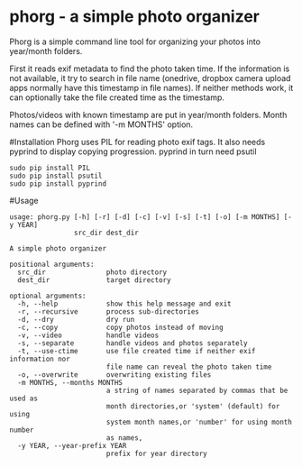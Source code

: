 # phorg - a simple photo organizer

Phorg is a simple command line tool for organizing your photos into year/month folders.

First it reads exif metadata to find the photo taken time. If the information is not available, it try to search in file name (onedrive, dropbox camera upload apps normally have this timestamp in file names). If neither methods work, it can optionally take the file created time as the timestamp.

Photos/videos with known timestamp are put in year/month folders. Month names can be defined with '-m MONTHS' option.

#Installation
Phorg uses PIL for reading photo exif tags.
It also needs pyprind to display copying progression. pyprind in turn need psutil

    sudo pip install PIL
    sudo pip install psutil
    sudo pip install pyprind

#Usage

    usage: phorg.py [-h] [-r] [-d] [-c] [-v] [-s] [-t] [-o] [-m MONTHS] [-y YEAR]
                    src_dir dest_dir

    A simple photo organizer

    positional arguments:
      src_dir               photo directory
      dest_dir              target directory

    optional arguments:
      -h, --help            show this help message and exit
      -r, --recursive       process sub-directories
      -d, --dry             dry run
      -c, --copy            copy photos instead of moving
      -v, --video           handle videos
      -s, --separate        handle videos and photos separately
      -t, --use-ctime       use file created time if neither exif information nor
                            file name can reveal the photo taken time
      -o, --overwrite       overwriting existing files
      -m MONTHS, --months MONTHS
                            a string of names separated by commas that be used as
                            month directories,or 'system' (default) for using
                            system month names,or 'number' for using month number
                            as names,
      -y YEAR, --year-prefix YEAR
                            prefix for year directory
